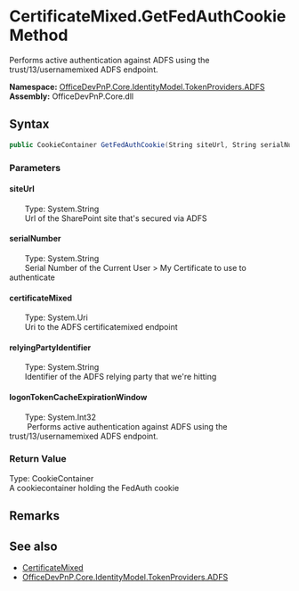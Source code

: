 # CertificateMixed.GetFedAuthCookie Method  
 Performs active authentication against ADFS using the trust/13/usernamemixed ADFS endpoint.   

**Namespace:** [OfficeDevPnP.Core.IdentityModel.TokenProviders.ADFS](OfficeDevPnP.Core.IdentityModel.TokenProviders.ADFS.md)  
**Assembly:** OfficeDevPnP.Core.dll  
## Syntax
```C#
public CookieContainer GetFedAuthCookie(String siteUrl, String serialNumber, Uri certificateMixed, String relyingPartyIdentifier, Int32 logonTokenCacheExpirationWindow)
```
### Parameters
#### siteUrl  
&emsp;&emsp;Type: System.String  
&emsp;&emsp;Url of the SharePoint site that's secured via ADFS  

  

#### serialNumber  
&emsp;&emsp;Type: System.String  
&emsp;&emsp;Serial Number of the Current User > My Certificate to use to authenticate   

  

#### certificateMixed  
&emsp;&emsp;Type: System.Uri  
&emsp;&emsp;Uri to the ADFS certificatemixed endpoint  

  

#### relyingPartyIdentifier  
&emsp;&emsp;Type: System.String  
&emsp;&emsp;Identifier of the ADFS relying party that we're hitting  

  

#### logonTokenCacheExpirationWindow  
&emsp;&emsp;Type: System.Int32  
&emsp;&emsp; Performs active authentication against ADFS using the trust/13/usernamemixed ADFS endpoint.   

  

### Return Value
Type: CookieContainer  
A cookiecontainer holding the FedAuth cookie  


## Remarks
  
## See also
- [CertificateMixed](OfficeDevPnP.Core.IdentityModel.TokenProviders.ADFS.CertificateMixed.md) 
- [OfficeDevPnP.Core.IdentityModel.TokenProviders.ADFS](OfficeDevPnP.Core.IdentityModel.TokenProviders.ADFS.md) 
